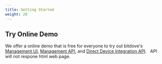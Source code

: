 ```yaml
---
title: Getting Started
weight: 20
---
```


## Try Online Demo

We offer a online demo that is free for everyone to try out bitdove's [Management UI](https://demo.bitdove.net/UI/),
[Management API](https://demo.bitdove.net/apis/management_api/), and [Direct Device Integration API](https://demo.bitdove.net/apis/ddi_api/). &nbsp;
API will not respone html web page.
